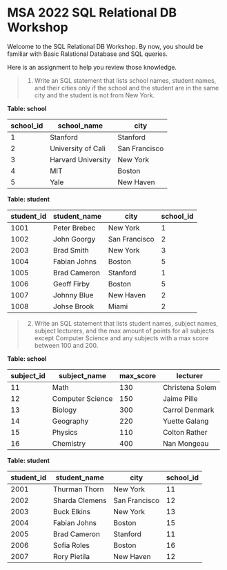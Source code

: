 # MSA 2022 SQL Relational DB Workshop

Welcome to the SQL Relational DB Workshop. By now, you should be familiar with Basic Ralational Database and SQL queries.

Here is an assignment to help you review those knowledge.

> 1. Write an SQL statement that lists school names, student names, and their cities only if the school and the student are in the same city and the student is not from New York.

**Table: school**

| school_id | school_name        | city          |
| --------- | ------------------ | ------------- |
| 1         | Stanford           | Stanford      |
| 2         | University of Cali | San Francisco |
| 3         | Harvard University | New York      |
| 4         | MIT                | Boston        |
| 5         | Yale               | New Haven     |

**Table: student**

| student_id | student_name | city          | school_id |
| ---------- | ------------ | ------------- | --------- |
| 1001       | Peter Brebec | New York      | 1         |
| 1002       | John Goorgy  | San Francisco | 2         |
| 2003       | Brad Smith   | New York      | 3         |
| 1004       | Fabian Johns | Boston        | 5         |
| 1005       | Brad Cameron | Stanford      | 1         |
| 1006       | Geoff Firby  | Boston        | 5         |
| 1007       | Johnny Blue  | New Haven     | 2         |
| 1008       | Johse Brook  | Miami         | 2         |

> 2. Write an SQL statement that lists student names, subject names, subject lecturers, and the max amount of points for all subjects except Computer Science and any subjects with a max score between 100 and 200.

**Table: school**

| subject_id | subject_name     | max_score | lecturer        |
| ---------- | ---------------- | --------- | --------------- |
| 11         | Math             | 130       | Christena Solem |
| 12         | Computer Science | 150       | Jaime Pille     |
| 13         | Biology          | 300       | Carrol Denmark  |
| 14         | Geography        | 220       | Yuette Galang   |
| 15         | Physics          | 110       | Colton Rather   |
| 16         | Chemistry        | 400       | Nan Mongeau     |

**Table: student**

| student_id | student_name   | city          | school_id |
| ---------- | -------------- | ------------- | --------- |
| 2001       | Thurman Thorn  | New York      | 11        |
| 2002       | Sharda Clemens | San Francisco | 12        |
| 2003       | Buck Elkins    | New York      | 13        |
| 2004       | Fabian Johns   | Boston        | 15        |
| 2005       | Brad Cameron   | Stanford      | 11        |
| 2006       | Sofia Roles    | Boston        | 16        |
| 2007       | Rory Pietila   | New Haven     | 12        |
